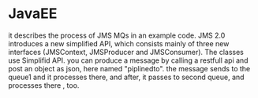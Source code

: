 # JavaEE
it describes the process of JMS MQs in an example code. 
JMS 2.0 introduces a new simplified API, which consists mainly of three new interfaces (JMSContext,
JMSProducer and JMSConsumer).
The classes use Simplifid API.
you can produce a message by calling a restfull api and post an object as json, here named "piplinedto". 
the message sends to the queue1 and it processes there, and after, it passes to second queue, and processes there , too.
